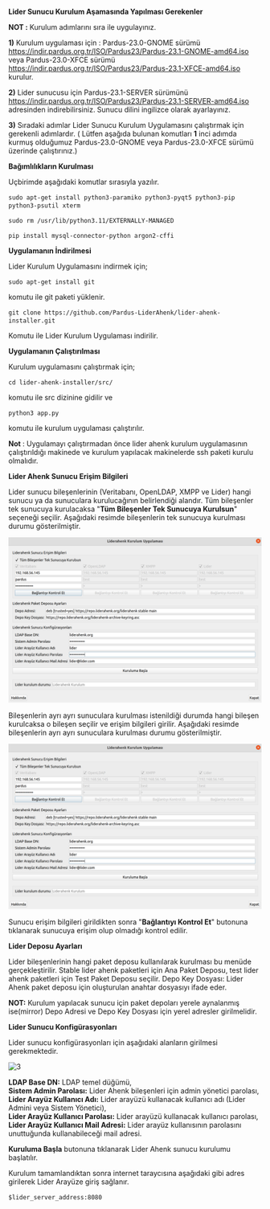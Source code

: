 
**Lider Sunucu Kurulum Aşamasında Yapılması Gerekenler**

**NOT :**  Kurulum adımlarını sıra ile uygulayınız. 

**1)**  Kurulum uygulaması için : Pardus-23.0-GNOME sürümü  https://indir.pardus.org.tr/ISO/Pardus23/Pardus-23.1-GNOME-amd64.iso veya Pardus-23.0-XFCE sürümü https://indir.pardus.org.tr/ISO/Pardus23/Pardus-23.1-XFCE-amd64.iso kurulur.

**2)** Lider sunucusu için Pardus-23.1-SERVER sürümünü https://indir.pardus.org.tr/ISO/Pardus23/Pardus-23.1-SERVER-amd64.iso adresinden indirebilirsiniz. Sunucu dilini ingilizce olarak ayarlayınız. 

**3)** Sıradaki adımlar Lider Sunucu Kurulum Uygulamasını çalıştırmak için gerekenli adımlardır. ( Lütfen aşağıda bulunan komutları **1** inci adımda kurmuş olduğumuz Pardus-23.0-GNOME veya Pardus-23.0-XFCE sürümü üzerinde çalıştırınız.)

**Bağımlılıkların Kurulması**


Uçbirimde aşağıdaki komutlar sırasıyla yazılır.

````
sudo apt-get install python3-paramiko python3-pyqt5 python3-pip python3-psutil xterm 
````

````
sudo rm /usr/lib/python3.11/EXTERNALLY-MANAGED
````

````
pip install mysql-connector-python argon2-cffi
````

**Uygulamanın İndirilmesi**

Lider Kurulum Uygulamasını indirmek için;

````
sudo apt-get install git
````

komutu ile git paketi yüklenir.

````
git clone https://github.com/Pardus-LiderAhenk/lider-ahenk-installer.git
````

Komutu ile Lider Kurulum Uygulaması indirilir.

**Uygulamanın Çalıştırılması**

Kurulum uygulamasını çalıştırmak için;

````
cd lider-ahenk-installer/src/
````

komutu ile src dizinine gidilir ve

````
python3 app.py
````

komutu ile kurulum uygulaması çalıştırılır.

**Not** : Uygulamayı çalıştırmadan önce lider ahenk kurulum uygulamasının çalıştırıldığı makinede ve  kurulum yapılacak makinelerde ssh paketi kurulu olmalıdır.

**Lider Ahenk Sunucu Erişim Bilgileri**

Lider sunucu bileşenlerinin (Veritabanı, OpenLDAP, XMPP ve Lider) hangi sunucu ya da sunuculara kurulucağının belirlendiği alandır. Tüm bileşenler tek sunucuya kurulacaksa "**Tüm Bileşenler Tek Sunucuya Kurulsun**" seçeneği seçilir. 
Aşağıdaki resimde bileşenlerin tek sunucuya kurulması durumu gösterilmiştir.

![1](./images/inst3.1.png)

Bileşenlerin ayrı ayrı sunuculara kurulması istenildiği durumda hangi bileşen kurulcaksa o bileşen seçilir ve erişim bilgileri girilir.
Aşağıdaki resimde bileşenlerin ayrı ayrı sunuculara kurulması durumu gösterilmiştir.

![2](./images/inst3.1.png)

Sunucu erişim bilgileri girildikten sonra "**Bağlantıyı Kontrol Et**" butonuna tıklanarak sunucuya erişim olup olmadığı kontrol edilir.

**Lider Deposu Ayarları**

Lider bileşenlerinin hangi paket deposu kullanılarak kurulması bu menüde gerçekleştirilir. Stable lider ahenk paketleri için Ana Paket Deposu, test lider ahenk paketleri için Test Paket Deposu seçilir.
Depo Key Dosyası: Lider Ahenk paket deposu için oluşturulan anahtar dosyasıyı ifade eder.

**NOT:** Kurulum yapılacak sunucu için paket depoları yerele aynalanmış ise(mirror) Depo Adresi ve Depo Key Dosyası için yerel adresler girilmelidir.
 
**Lider Sunucu Konfigürasyonları**

Lider sunucu konfigürasyonları için aşağıdaki alanların girilmesi gerekmektedir.

![3](./images/3.png)

**LDAP Base DN:** LDAP temel düğümü,<br>
**Sistem Admin Parolası:** Lider Ahenk bileşenleri için admin yönetici parolası,<br>
**Lider Arayüz Kullanıcı Adı:** Lider arayüzü kullanacak kullanıcı adı (Lider Admini veya Sistem Yönetici), <br>
**Lider Arayüz Kullanıcı Parolası:** Lider arayüzü kullanacak kullanıcı parolası, <br>
**Lider Arayüz Kullanıcı Mail Adresi:** Lider arayüz kullanısının parolasını unuttuğunda kullanabileceği mail adresi.


**Kuruluma Başla** butonuna tıklanarak Lider Ahenk sunucu kurulumu başlatılır.

Kurulum tamamlandıktan sonra internet taraycısına
aşağıdaki gibi adres girilerek Lider Arayüze giriş sağlanır.

````
$lider_server_address:8080
````


<link href=/lider2.0/assets/style.css rel=stylesheet></link>
